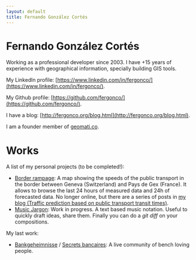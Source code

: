 ```yaml
---
layout: default
title: Fernando González Cortés
---
```


# Fernando González Cortés

Working as a professional developer since 2003. I have +15 years of experience with geographical information, specially building GIS tools.

My LinkedIn profile: [https://www.linkedin.com/in/fergonco/](https://www.linkedin.com/in/fergonco/).

My Github profile: [https://github.com/fergonco/](https://github.com/fergonco/).

I have a blog: [http://fergonco.org/blog.html](http://fergonco.org/blog.html).

I am a founder member of [geomati.co](http://geomati.co/en).

# Works
<!--
I have developed on my own:

## Border rampage

## Javascript Constraint Satisfaction Problem Solver

## Timegod

## GDMS abstraction layer to access GIS data sources and execute SQL queries on them.

## GGL geoprocessing language

# Team work
-->

A list of my personal projects (to be completed!):

* [Border rampage](http://fergonco.org/2017/08/07/Traffic-prediction-based-on-public-transport-transit-times-%28I%29): A map showing the speeds of the public transport in the border between Geneva (Switzerland) and Pays de Gex (France). It allows to browse the last 24 hours of measured data and 24h of forecasted data. No longer online, but there are a series of posts in [my blog (Traffic prediction based on public transport transit times)](/blog.html).
* [Music Jargon](https://fergonco.github.io/MusicJargon/): Work in progress. A text based music notation. Useful to quickly draft ideas, share them. Finally you can do a *git diff* on your compositions.

My last work:

* [Bankgeheimnisse](https://www.bankgeheimnisse.ch) / [Secrets bancaires](http://secrets-bancaires.ch/): A live community of bench loving people.

